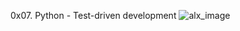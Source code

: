 0x07. Python - Test-driven development
![alx_image](https://s3.amazonaws.com/intranet-projects-files/holbertonschool-higher-level_programming+/246/giphy-4.gif)
